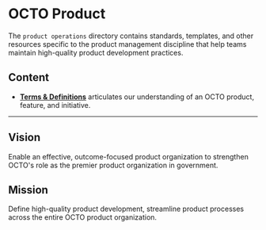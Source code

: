 # OCTO Product
The `product operations` directory contains standards, templates, and other resources specific to the product management discipline that help teams maintain high-quality product development practices. 





## Content

- **[Terms & Definitions](https://github.com/department-of-veterans-affairs/va.gov-team/blob/master/octo/product/terms%20and%20definitions.md)**  articulates our understanding of an OCTO product, feature, and initiative.

---

## Vision 
Enable an effective, outcome-focused product organization to strengthen OCTO's role as the premier product organization in government.

## Mission 
Define high-quality product development, streamline product processes across the entire OCTO product organization.
